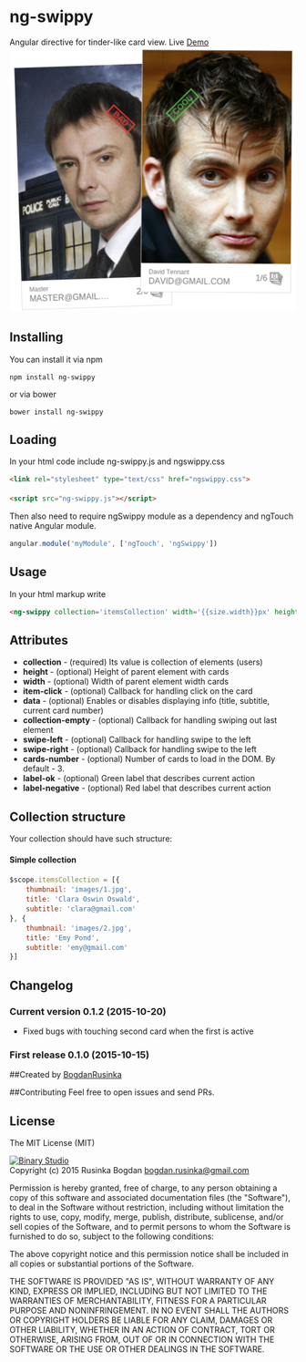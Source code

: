 # ng-swippy
Angular directive for tinder-like card view. 
Live [Demo](http://b1narystudio.github.io/ng-swippy/)
![alt text](https://github.com/B1naryStudio/ng-swippy/blob/master/title.png "ng-swippy example")

## Installing
You can install it via npm
```shell
npm install ng-swippy
```
or via bower
```shell
bower install ng-swippy
```

## Loading

In your html code include ng-swippy.js and ngswippy.css

```html
<link rel="stylesheet" type="text/css" href="ngswippy.css">

<script src="ng-swippy.js"></script>
```

Then also need to require ngSwippy module as a dependency and ngTouch native Angular module.

```javascript
angular.module('myModule', ['ngTouch', 'ngSwippy'])
```

## Usage

In your html markup write

```html
<ng-swippy collection='itemsCollection' width='{{size.width}}px' height='{{size.height}}px' item-click='myCustomFunction' data='showinfo'collection-empty='swipeend' swipe-left='swipeLeft'  swipe-right='swipeRight' cards-number='2' label-ok='Cool' label-negative='Bad'></ng-swippy>
```
## Attributes

* **collection** - (required) Its value is collection of elements (users)
* **height** - (optional) Height of parent element with cards
* **width** - (optional) Width of parent element width cards
* **item-click** - (optional) Callback for handling click on the card
* **data** - (optional) Enables or disables displaying info (title, subtitle, current card number)
* **collection-empty**  - (optional) Callback for handling swiping out last element
* **swipe-left** - (optional) Callback for handling swipe to the left
* **swipe-right** - (optional) Callback for handling swipe to the left
* **cards-number** - (optional) Number of cards to load in the DOM. By default - 3.
* **label-ok** - (optional) Green label that describes current action
* **label-negative** - (optional) Red label that describes current action

## Collection structure

Your collection should have such structure:
#### Simple collection 
```javascript
$scope.itemsCollection = [{
	thumbnail: 'images/1.jpg',
	title: 'Clara Oswin Oswald',
	subtitle: 'clara@gmail.com'
}, {
	thumbnail: 'images/2.jpg',
	title: 'Emy Pond',
	subtitle: 'emy@gmail.com'
}]
```

## Changelog
 
### Current version 0.1.2 (2015-10-20)
- Fixed bugs with touching second card when the first is active

### First release 0.1.0 (2015-10-15)

##Created by [BogdanRusinka](https://github.com/BogdanRusinka) 

##Contributing
Feel free to open issues and send PRs. 

## License

The MIT License (MIT)

[![Binary Studio](http://www.binary-studio.com/wp-content/uploads/2014/11/logo.gif)](http://binary-studio.com)  
Copyright (c) 2015 Rusinka Bogdan bogdan.rusinka@gmail.com

Permission is hereby granted, free of charge, to any person obtaining a copy
of this software and associated documentation files (the "Software"), to deal
in the Software without restriction, including without limitation the rights
to use, copy, modify, merge, publish, distribute, sublicense, and/or sell
copies of the Software, and to permit persons to whom the Software is
furnished to do so, subject to the following conditions:

The above copyright notice and this permission notice shall be included in
all copies or substantial portions of the Software.

THE SOFTWARE IS PROVIDED "AS IS", WITHOUT WARRANTY OF ANY KIND, EXPRESS OR
IMPLIED, INCLUDING BUT NOT LIMITED TO THE WARRANTIES OF MERCHANTABILITY,
FITNESS FOR A PARTICULAR PURPOSE AND NONINFRINGEMENT. IN NO EVENT SHALL THE
AUTHORS OR COPYRIGHT HOLDERS BE LIABLE FOR ANY CLAIM, DAMAGES OR OTHER
LIABILITY, WHETHER IN AN ACTION OF CONTRACT, TORT OR OTHERWISE, ARISING FROM,
OUT OF OR IN CONNECTION WITH THE SOFTWARE OR THE USE OR OTHER DEALINGS IN
THE SOFTWARE.

